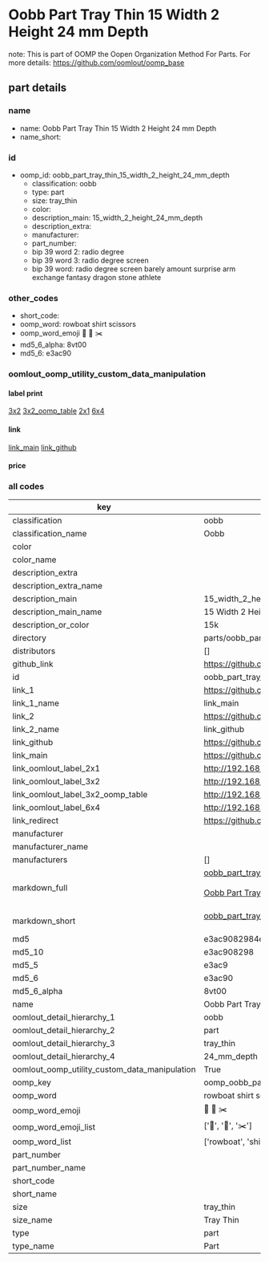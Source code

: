 # Oobb Part Tray Thin 15 Width 2 Height 24 mm Depth  

note: This is part of OOMP the Oopen Organization Method For Parts. For more details: https://github.com/oomlout/oomp_base

##  part details
  







### name
* name: Oobb Part Tray Thin 15 Width 2 Height 24 mm Depth
* name_short: 
### id
* oomp_id: oobb_part_tray_thin_15_width_2_height_24_mm_depth
  * classification: oobb
  * type: part
  * size: tray_thin
  * color: 
  * description_main: 15_width_2_height_24_mm_depth
  * description_extra: 
  * manufacturer: 
  * part_number: 
  * bip 39 word 2: radio degree
  * bip 39 word 3: radio degree screen
  * bip 39 word: radio degree screen barely amount surprise arm exchange fantasy dragon stone athlete

### other_codes
* short_code: 
* oomp_word: rowboat shirt scissors
* oomp_word_emoji :rowboat: :shirt: :scissors:
* md5_6_alpha: 8vt00
* md5_6: e3ac90






### oomlout_oomp_utility_custom_data_manipulation
#### label print
[3x2](http://192.168.1.245:1112/?label=oomp%208vt00)
[3x2_oomp_table](http://192.168.1.108:1112/?label=oomp%208vt00)
[2x1](http://192.168.1.242:1112/?label=oomp%208vt00)
[6x4](http://192.168.1.55:1112/?label=oomp%208vt00)    

#### link

[link_main](https://github.com/oomlout/oomlout_oomp_version_1_messy/tree/main/parts/oobb_part_tray_thin_15_width_2_height_24_mm_depth) [link_github](https://github.com/oomlout/oomlout_oomp_version_1_messy/tree/main/parts/oobb_part_tray_thin_15_width_2_height_24_mm_depth)                             

#### price







### all codes 
| key | value |  
| --- | --- |  
| classification | oobb |  
| classification_name | Oobb |  
| color |  |  
| color_name |  |  
| description_extra |  |  
| description_extra_name |  |  
| description_main | 15_width_2_height_24_mm_depth |  
| description_main_name | 15 Width 2 Height 24 mm Depth |  
| description_or_color | 15k |  
| directory | parts/oobb_part_tray_thin_15_width_2_height_24_mm_depth |  
| distributors | [] |  
| github_link | https://github.com/oomlout/oomlout_oomp_part_src/tree/main/parts/oobb_part_tray_thin_15_width_2_height_24_mm_depth |  
| id | oobb_part_tray_thin_15_width_2_height_24_mm_depth |  
| link_1 | https://github.com/oomlout/oomlout_oomp_version_1_messy/tree/main/parts/oobb_part_tray_thin_15_width_2_height_24_mm_depth |  
| link_1_name | link_main |  
| link_2 | https://github.com/oomlout/oomlout_oomp_version_1_messy/tree/main/parts/oobb_part_tray_thin_15_width_2_height_24_mm_depth |  
| link_2_name | link_github |  
| link_github | https://github.com/oomlout/oomlout_oomp_version_1_messy/tree/main/parts/oobb_part_tray_thin_15_width_2_height_24_mm_depth |  
| link_main | https://github.com/oomlout/oomlout_oomp_version_1_messy/tree/main/parts/oobb_part_tray_thin_15_width_2_height_24_mm_depth |  
| link_oomlout_label_2x1 | http://192.168.1.242:1112/?label=oomp%208vt00 |  
| link_oomlout_label_3x2 | http://192.168.1.245:1112/?label=oomp%208vt00 |  
| link_oomlout_label_3x2_oomp_table | http://192.168.1.108:1112/?label=oomp%208vt00 |  
| link_oomlout_label_6x4 | http://192.168.1.55:1112/?label=oomp%208vt00 |  
| link_redirect | https://github.com/oomlout/oomlout_oomp_version_1_messy/tree/main/parts/oobb_part_tray_thin_15_width_2_height_24_mm_depth |  
| manufacturer |  |  
| manufacturer_name |  |  
| manufacturers | [] |  
| markdown_full | [oobb_part_tray_thin_15_width_2_height_24_mm_depth](none)<br>[](none)<br>[Oobb Part Tray Thin 15 Width 2 Height 24 Mm Depth](none)<br><br> |  
| markdown_short | [oobb_part_tray_thin_15_width_2_height_24_mm_depth](none)<br><br> |  
| md5 | e3ac9082984ea17769840129830e7586 |  
| md5_10 | e3ac908298 |  
| md5_5 | e3ac9 |  
| md5_6 | e3ac90 |  
| md5_6_alpha | 8vt00 |  
| name | Oobb Part Tray Thin 15 Width 2 Height 24 mm Depth |  
| oomlout_detail_hierarchy_1 | oobb |  
| oomlout_detail_hierarchy_2 | part |  
| oomlout_detail_hierarchy_3 | tray_thin |  
| oomlout_detail_hierarchy_4 | 24_mm_depth |  
| oomlout_oomp_utility_custom_data_manipulation | True |  
| oomp_key | oomp_oobb_part_tray_thin_15_width_2_height_24_mm_depth |  
| oomp_word | rowboat shirt scissors |  
| oomp_word_emoji | :rowboat: :shirt: :scissors: |  
| oomp_word_emoji_list | [':rowboat:', ':shirt:', ':scissors:'] |  
| oomp_word_list | ['rowboat', 'shirt', 'scissors'] |  
| part_number |  |  
| part_number_name |  |  
| short_code |  |  
| short_name |  |  
| size | tray_thin |  
| size_name | Tray Thin |  
| type | part |  
| type_name | Part |  
